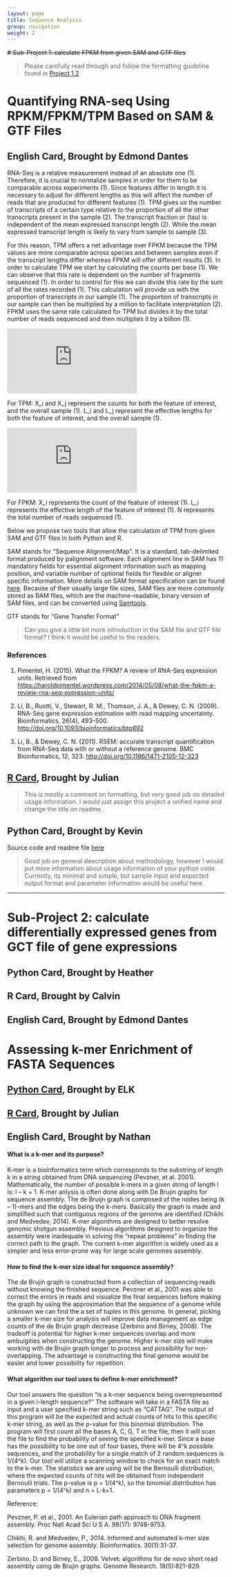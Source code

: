 ```yaml
---
layout: page
title: Sequence Analysis
group: navigation
weight: 2
---
```


~~# Sub-Project 1: calculate FPKM from given SAM and GTF files~~

> Please carefully read through and follow the formatting guideline found in [Project 1.2](http://cbb752spring2016.github.io/QCStep)

# Quantifying RNA-seq Using RPKM/FPKM/TPM Based on SAM & GTF Files

## English Card, Brought by Edmond Dantes

RNA-Seq is a relative measurement instead of an absolute one (1). Therefore, it is crucial to normalize samples in order for them to be comparable across experiments (1). Since features differ in length it is necessary to adjust for different lengths as this will affect the number of reads that are produced for different features (1). TPM gives us the number of transcripts of a certain type relative to the proportion of all the other transcripts present in the sample (2). The transcript fraction or (tau) is independent of the mean expressed transcript length (2). While the mean expressed transcript length is likely to vary from sample to sample (3). 

For this reason, TPM offers a net advantage over FPKM because the TPM values are more comparable across species and between samples even if the transcript lengths differ whereas FPKM will offer different results (3). In order to calculate TPM we start by calculating the counts per base (1). We can observe that this rate is dependent on the number of fragments sequenced (1). In order to control for this we can divide this rate by the sum of all the rates recorded (1). This calculation will provide us with the proportion of transcripts in our sample (1). The proportion of transcripts in our sample can then be multiplied by a million to facilitate interpretation (2). FPKM uses the same rate calculated for TPM but divides it by the total number of reads sequenced and then multiplies it by a billion (1).

![alt text][tpm]

[tpm]: https://s0.wp.com/latex.php?latex=%5Ctext%7BTPM%7D_i+%3D+%5Cdfrac%7BX_i%7D%7B%5Cwidetilde%7Bl%7D_i%7D+%5Ccdot+%5Cleft%28+%5Cdfrac%7B1%7D%7B%5Csum_j+%5Cdfrac%7BX_j%7D%7B%5Cwidetilde%7Bl%7D_j%7D%7D+%5Cright%29+%5Ccdot+10%5E6&bg=ffffff&fg=000000&s=0 "Formula for TPM"

For TPM: X_i and X_j represent the counts for both the feature of interest, and the overall sample (1).
         L_i and L_j represent the effective lengths for both the feature of interest, and the overall sample (1).

![alt text][fpkm]

[fpkm]: https://s0.wp.com/latex.php?latex=%5Ctext%7BFPKM%7D_i+%3D+%5Cdfrac%7BX_i%7D%7B+%5Cleft%28%5Cdfrac%7B%5Cwidetilde%7Bl%7D_i%7D%7B10%5E3%7D%5Cright%29+%5Cleft%28+%5Cdfrac%7BN%7D%7B10%5E6%7D+%5Cright%29%7D+%3D+%5Cdfrac%7BX_i%7D%7B%5Cwidetilde%7Bl%7D_i+N%7D+%5Ccdot+10%5E9++&bg=ffffff&fg=000000&s=0 "Formula for FPKM"
         
For FPKM: X_i represents the count of the feature of interest (1).
          L_i represents the effective length of the feature of interest (1).
          N represents the total number of reads sequenced (1). 

Below we propose two tools that allow the calculation of TPM from given SAM and GTF files in both Python and R.

SAM stands for "Sequence Alignment/Map". It is a standard, tab-delimited format produced by palignment software. Each alignment line in SAM has 11 mandatory fields for essential alignment information such as mapping position, and variable number of optional fields for flexible or aligner specific information. More details on SAM format specification can be found [here](http://samtools.github.io/hts-specs/SAMv1.pdf). Because of their usually large file sizes, SAM files are more commonly stored as BAM files, which are the machine-readable, binary version of SAM files, and can be converted using [Samtools](http://www.htslib.org/).

GTF stands for "Gene Transfer Format"


> Can you give a little bit more introduction in the SAM file and GTF file format? I think it would be useful to the readers.


### References

1) Pimentel, H. (2015). What the FPKM? A review of RNA-Seq expression units. Retrieved from https://haroldpimentel.wordpress.com/2014/05/08/what-the-fpkm-a-review-rna-seq-expression-units/

2) Li, B., Ruotti, V., Stewart, R. M., Thomson, J. A., & Dewey, C. N. (2009). RNA-Seq gene expression estimation with read mapping uncertainty. Bioinformatics, 26(4), 493–500. http://doi.org/10.1093/bioinformatics/btp692

3) Li, B., & Dewey, C. N. (2011). RSEM: accurate transcript quantification from RNA-Seq data with or without a reference genome. BMC Bioinformatics, 12, 323. http://doi.org/10.1186/1471-2105-12-323

## [R Card](https://github.com/jqz752/cbb752_2.2_R), Brought by Julian

> This is mostly a comment on formatting, but very good job on detailed usage information. I would just assign this project a unified name and change the title on readme.

## Python Card, Brought by Kevin
Source code and readme file [here](https://github.com/kevkid/cbb752_2.2_py)

> Good job on general description about methodology, however I would put more information about usage information of your python code. Currently, its minimal and simple, but sample input and expected output format and parameter information would be useful here.

---

# Sub-Project 2: calculate differentially expressed genes from GCT file of gene expressions

## Python Card, Brought by Heather


## R Card, Brought by Calvin


## English Card, Brought by Edmond Dantes



# Assessing k-mer Enrichment of FASTA Sequences

## [Python Card](https://github.com/EdKong/2.6_kmer_enrichment), Brought by ELK


## [R Card](https://github.com/jqz752/cbb752_2.6_R), Brought by Julian


## English Card, Brought by Nathan

#### What is a k-mer and its purpose?  

K-mer is a bioinformatics term which corresponds to the substring of length k in a string obtained from DNA sequencing (Pevzner, et al. 2001). Mathematically, the number of possible k-mers in a given string of length l is: l – k + 1. K-mer anlysis is often done along with De Brujin graphs for sequence assembly. The de Bruijn graph is composed of the nodes being (k – 1)-mers and the edges being the k-mers. Basically the graph is made and simplified such that contiguous regions of the genome are identified (Chikhi and Medvedev, 2014). K-mer algorithms are designed to better resolve genomic shotgun assembly. Previous algorithms designed to organize the assembly were inadequate in solving the “repeat problems” in finding the correct path to the graph. The current k-mer algorithm is widely used as a simpler and less error-prone way for large scale genomes assembly.  


#### How to find the k-mer size ideal for sequence assembly? 

The de Brujin graph is constructed from a collection of sequencing reads without knowing the finished sequence. Pevzner et al., 2001 was able to correct the errors in reads and visualize the final sequences before making the graph by using the approximation that the sequence of a genome while unknown we can find the a set of tuples in this genome. In general, picking a smaller k-mer size for analysis will improve data management as edge counts of the de Brujin graph decrease (Zerbino and Birney, 2008). The tradeoff is potential for higher k-mer sequences overlap and more ambuigities when constructing the genome. Higher k-mer size will make working with de Brujin graph longer to process and possibility for non-overlapping. The advantage is constructing the final genome would be easier and lower possibility for repetition. 


#### What algorithm our tool uses to define k-mer enrichment? 

Our tool answers the question “is a k-mer sequence being overrepresented in a given l-length sequence?” The software will take in a FASTA file as input and a user specified k-mer string such as “CATTAG”. The output of this program will be the expected and actual counts of hits to this specific k-mer string, as well as the p-value for this binomial distribution. The program will first count all the bases A, C, G, T in the file, then it will scan the file to find the probability of seeing the specified k-mer. Since a base has the possibility to be one out of four bases, there will be 4^k possible sequences, and the probability for a single match of 2 random sequences is 1/(4^k). Our tool will utilize a scanning window to check for an exact match to the k-mer. The statistics we are using will be the Bernoulli distribution, where the expected counts of hits will be obtained from independent Bernoulli trials. The p-value is p = 1/(4^k), so the binomial distribution has parameters p = 1/(4^k) and n = L-k+1. 

Reference:

Pevzner, P. et al., 2001. An Eulerian path approach to DNA fragment assembly. Proc Natl Acad Sci U S A. 98(17): 9748-9753. 

Chikhi, R. and Medvedev, P., 2014. Informed and automated k-mer size selection for genome assembly. Bioinformatics. 30(1):31-37.

Zerbino, D. and Birney, E., 2008. Velvet: algorithms for de novo short read assembly using de Brujin graphs. Genome Research. 18(5):821-829.
